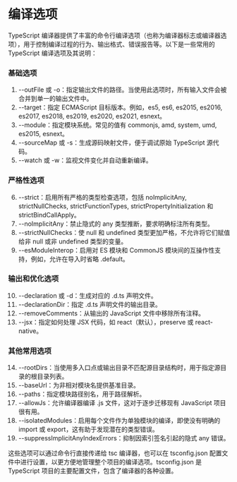 # 编译选项

TypeScript 编译器提供了丰富的命令行编译选项（也称为编译器标志或编译器选项），用于控制编译过程的行为、输出格式、错误报告等。以下是一些常用的 TypeScript 编译选项及其说明：

### 基础选项

1. <sucb>--outFile 或 -o</sucb>：指定输出文件的路径。当使用此选项时，所有输入文件会被合并到单一的输出文件中。
2. <sucb>--target</sucb>：指定 ECMAScript 目标版本。例如，es5, es6, es2015, es2016, es2017, es2018, es2019, es2020, es2021, esnext。
3. <sucb>--module</sucb>：指定模块系统。常见的值有 commonjs, amd, system, umd, es2015, esnext。
4. <sucb>--sourceMap 或 -s</sucb>：生成源码映射文件，便于调试原始 TypeScript 源代码。
5. <sucb>--watch 或 -w</sucb>：监视文件变化并自动重新编译。

### 严格性选项

6. <sucb>--strict</sucb>：启用所有严格的类型检查选项，包括 noImplicitAny, strictNullChecks, strictFunctionTypes, strictPropertyInitialization 和 strictBindCallApply。
7. <sucb>--noImplicitAny</sucb>：禁止隐式的 any 类型推断，要求明确标注所有类型。
8. <sucb>--strictNullChecks</sucb>：使 null 和 undefined 类型更加严格，不允许将它们赋值给非 null 或非 undefined 类型的变量。
9. <sucb>--esModuleInterop</sucb>：启用对 ES 模块和 CommonJS 模块间的互操作性支持，例如，允许在导入时省略 .default。

### 输出和优化选项

10. <sucb>--declaration 或 -d</sucb>：生成对应的 .d.ts 声明文件。
11. <sucb>--declarationDir</sucb>：指定 .d.ts 声明文件的输出目录。
12. <sucb>--removeComments</sucb>：从输出的 JavaScript 文件中移除所有注释。
13. <sucb>--jsx</sucb>：指定如何处理 JSX 代码，如 react（默认），preserve 或 react-native。

### 其他常用选项

14. <sucb>--rootDirs</sucb>：当使用多入口点或输出目录不匹配源目录结构时，用于指定源目录的根目录列表。
15. <sucb>--baseUrl</sucb>：为非相对模块名提供基准目录。
16. <sucb>--paths</sucb>：指定模块路径别名，用于路径解析。
17. <sucb>--allowJs</sucb>：允许编译器编译 .js 文件，这对于逐步迁移现有 JavaScript 项目很有用。
18. <sucb>--isolatedModules</sucb>：启用每个文件作为单独模块的编译，即使没有明确的 import 或 export，这有助于发现潜在的类型错误。
19. <sucb>--suppressImplicitAnyIndexErrors</sucb>：抑制因索引签名引起的隐式 any 错误。

这些选项可以通过命令行直接传递给 tsc 编译器，也可以在 <errb>tsconfig.json</errb> 配置文件中进行设置，以更方便地管理整个项目的编译选项。tsconfig.json 是 TypeScript 项目的主要配置文件，包含了编译器的各种设置。
